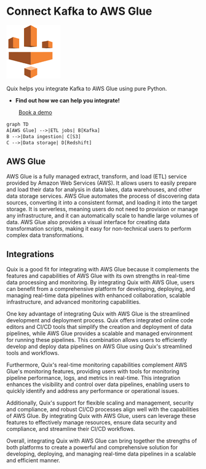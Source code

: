 # Connect Kafka to AWS Glue

![](./images/logo_1.jpg)

Quix helps you integrate Kafka to AWS Glue using pure Python.

<div class="grid cards blog-grid-card" markdown>

- __Find out how we can help you integrate!__

    <a class="md-button md-button--primary" href="https://share.hsforms.com/1iW0TmZzKQMChk0lxd_tGiw4yjw2?__hstc=175542013.2303933fbd746c0ac86d9ccbe9bc9100.1728383268831.1729603416735.1729620918855.31&__hssc=175542013.1.1729620918855&__hsfp=2132701734" target="_blank" style="margin:.5rem;">Book a demo</a>

</div>

```mermaid
graph TD
A[AWS Glue] -->|ETL jobs| B[Kafka]
B -->|Data ingestion| C[S3]
C -->|Data storage| D[Redshift]
```

## AWS Glue

AWS Glue is a fully managed extract, transform, and load (ETL) service provided by Amazon Web Services (AWS). It allows users to easily prepare and load their data for analysis in data lakes, data warehouses, and other data storage services. AWS Glue automates the process of discovering data sources, converting it into a consistent format, and loading it into the target storage. It is serverless, meaning users do not need to provision or manage any infrastructure, and it can automatically scale to handle large volumes of data. AWS Glue also provides a visual interface for creating data transformation scripts, making it easy for non-technical users to perform complex data transformations.

## Integrations

Quix is a good fit for integrating with AWS Glue because it complements the features and capabilities of AWS Glue with its own strengths in real-time data processing and monitoring. By integrating Quix with AWS Glue, users can benefit from a comprehensive platform for developing, deploying, and managing real-time data pipelines with enhanced collaboration, scalable infrastructure, and advanced monitoring capabilities.

One key advantage of integrating Quix with AWS Glue is the streamlined development and deployment process. Quix offers integrated online code editors and CI/CD tools that simplify the creation and deployment of data pipelines, while AWS Glue provides a scalable and managed environment for running these pipelines. This combination allows users to efficiently develop and deploy data pipelines on AWS Glue using Quix's streamlined tools and workflows.

Furthermore, Quix's real-time monitoring capabilities complement AWS Glue's monitoring features, providing users with tools for monitoring pipeline performance, logs, and metrics in real-time. This integration enhances the visibility and control over data pipelines, enabling users to quickly identify and address any performance or operational issues.

Additionally, Quix's support for flexible scaling and management, security and compliance, and robust CI/CD processes align well with the capabilities of AWS Glue. By integrating Quix with AWS Glue, users can leverage these features to effectively manage resources, ensure data security and compliance, and streamline their CI/CD workflows.

Overall, integrating Quix with AWS Glue can bring together the strengths of both platforms to create a powerful and comprehensive solution for developing, deploying, and managing real-time data pipelines in a scalable and efficient manner.

